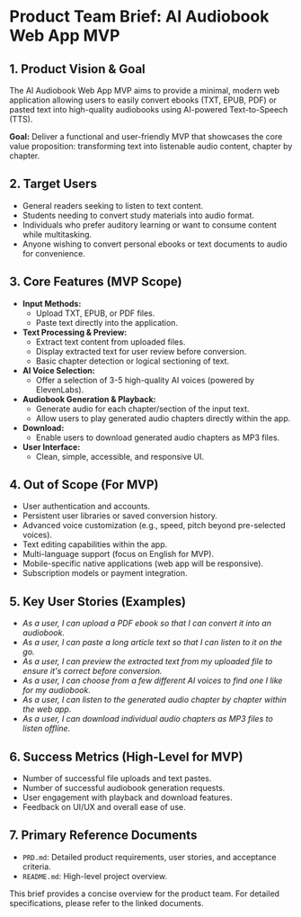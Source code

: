 # Product Team Brief: AI Audiobook Web App MVP

## 1. Product Vision & Goal

The AI Audiobook Web App MVP aims to provide a minimal, modern web application allowing users to easily convert ebooks (TXT, EPUB, PDF) or pasted text into high-quality audiobooks using AI-powered Text-to-Speech (TTS).

**Goal:** Deliver a functional and user-friendly MVP that showcases the core value proposition: transforming text into listenable audio content, chapter by chapter.

## 2. Target Users

- General readers seeking to listen to text content.
- Students needing to convert study materials into audio format.
- Individuals who prefer auditory learning or want to consume content while multitasking.
- Anyone wishing to convert personal ebooks or text documents to audio for convenience.

## 3. Core Features (MVP Scope)

- **Input Methods:**
    - Upload TXT, EPUB, or PDF files.
    - Paste text directly into the application.
- **Text Processing & Preview:**
    - Extract text content from uploaded files.
    - Display extracted text for user review before conversion.
    - Basic chapter detection or logical sectioning of text.
- **AI Voice Selection:**
    - Offer a selection of 3-5 high-quality AI voices (powered by ElevenLabs).
- **Audiobook Generation & Playback:**
    - Generate audio for each chapter/section of the input text.
    - Allow users to play generated audio chapters directly within the app.
- **Download:**
    - Enable users to download generated audio chapters as MP3 files.
- **User Interface:**
    - Clean, simple, accessible, and responsive UI.

## 4. Out of Scope (For MVP)

- User authentication and accounts.
- Persistent user libraries or saved conversion history.
- Advanced voice customization (e.g., speed, pitch beyond pre-selected voices).
- Text editing capabilities within the app.
- Multi-language support (focus on English for MVP).
- Mobile-specific native applications (web app will be responsive).
- Subscription models or payment integration.

## 5. Key User Stories (Examples)

- *As a user, I can upload a PDF ebook so that I can convert it into an audiobook.*
- *As a user, I can paste a long article text so that I can listen to it on the go.*
- *As a user, I can preview the extracted text from my uploaded file to ensure it's correct before conversion.*
- *As a user, I can choose from a few different AI voices to find one I like for my audiobook.*
- *As a user, I can listen to the generated audio chapter by chapter within the web app.*
- *As a user, I can download individual audio chapters as MP3 files to listen offline.*

## 6. Success Metrics (High-Level for MVP)

- Number of successful file uploads and text pastes.
- Number of successful audiobook generation requests.
- User engagement with playback and download features.
- Feedback on UI/UX and overall ease of use.

## 7. Primary Reference Documents

- `PRD.md`: Detailed product requirements, user stories, and acceptance criteria.
- `README.md`: High-level project overview.

This brief provides a concise overview for the product team. For detailed specifications, please refer to the linked documents.
